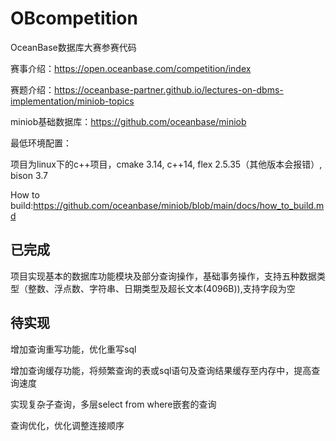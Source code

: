 # OBcompetition
OceanBase数据库大赛参赛代码

赛事介绍：https://open.oceanbase.com/competition/index

赛题介绍：https://oceanbase-partner.github.io/lectures-on-dbms-implementation/miniob-topics

miniob基础数据库：https://github.com/oceanbase/miniob

最低环境配置：

项目为linux下的c++项目，cmake 3.14, c++14, flex 2.5.35（其他版本会报错）, bison 3.7

How to build:https://github.com/oceanbase/miniob/blob/main/docs/how_to_build.md


## 已完成
项目实现基本的数据库功能模块及部分查询操作，基础事务操作，支持五种数据类型（整数、浮点数、字符串、日期类型及超长文本(4096B)),支持字段为空


## 待实现
增加查询重写功能，优化重写sql

增加查询缓存功能，将频繁查询的表或sql语句及查询结果缓存至内存中，提高查询速度

实现复杂子查询，多层select from where嵌套的查询

查询优化，优化调整连接顺序
